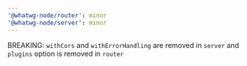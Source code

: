 ```yaml
---
'@whatwg-node/router': minor
'@whatwg-node/server': minor
---
```


BREAKING: `withCors` and `withErrorHandling` are removed in `server` and `plugins` option is removed
in `router`
